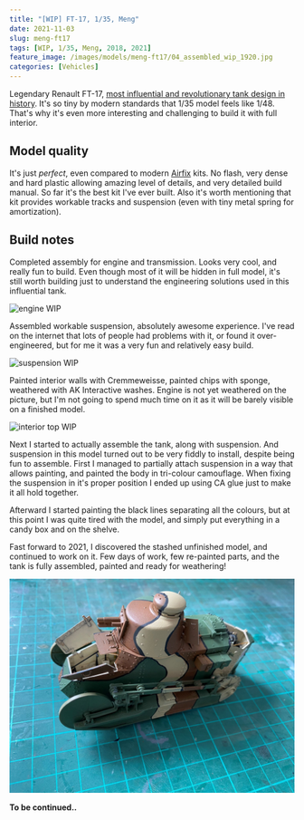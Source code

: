 ```yaml
---
title: "[WIP] FT-17, 1/35, Meng"
date: 2021-11-03
slug: meng-ft17
tags: [WIP, 1/35, Meng, 2018, 2021]
feature_image: /images/models/meng-ft17/04_assembled_wip_1920.jpg
categories: [Vehicles]
---
```


Legendary Renault FT-17, [most influential and revolutionary tank design in history](https://en.wikipedia.org/wiki/Renault_FT).
It's so tiny by modern standards that 1/35 model feels like 1/48. That's why it's even more interesting and challenging to build it with full interior.

## Model quality
It's just *perfect*, even compared to modern [Airfix](/tags/airfix) kits. No flash, very dense and hard plastic allowing amazing level of details, and very detailed build manual.
So far it's the best kit I've ever built. Also it's worth mentioning that kit provides workable tracks and suspension (even with tiny metal spring for amortization).

## Build notes

Completed assembly for engine and transmission. Looks very cool, and really fun to build. Even though most of it will be hidden in full model, it's still worth building just to understand the engineering solutions used in this influential tank.

![engine WIP](/images/models/meng-ft17/00_engine_wip_1920.jpg)

Assembled workable suspension, absolutely awesome experience.
I've read on the internet that lots of people had problems with it, or found it over-engineered, but for me it was a very fun and relatively easy build.

![suspension WIP](/images/models/meng-ft17/01_suspension_wip_1920.jpg)

Painted interior walls with Cremmeweisse, painted chips with sponge, weathered with AK Interactive washes.
Engine is not yet weathered on the picture, but I'm not going to spend much time on it as it will be barely visible on a finished model.

![interior top WIP](/images/models/meng-ft17/03_interior_top_wip_1920.jpg)

Next I started to actually assemble the tank, along with suspension. And suspension in this model turned out to be very fiddly to install,
despite being fun to assemble. First I managed to partially attach suspension in a way that allows painting, and painted the body in tri-colour
camouflage. When fixing the suspension in it's proper position I ended up using CA glue just to make it all hold together.

Afterward I started painting the black lines separating all the colours, but at this point I was quite tired with the model, and simply put everything in a candy box and on the shelve.

Fast forward to 2021, I discovered the stashed unfinished model, and continued to work on it.
Few days of work, few re-painted parts, and the tank is fully assembled, painted and ready for weathering!

![assembled WIP](/images/models/meng-ft17/04_assembled_wip_1920.jpg)

**To be continued..**
